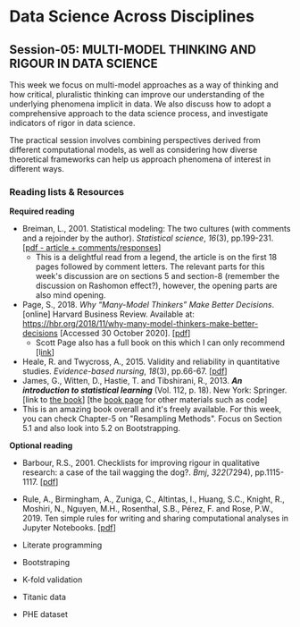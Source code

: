 # Data Science Across Disciplines

## Session-05: MULTI-MODEL THINKING AND RIGOUR IN DATA SCIENCE 

This week we focus on multi-model approaches as a way of thinking and how critical, pluralistic thinking can improve our understanding of the underlying phenomena implicit in data. We also discuss how to adopt a comprehensive approach to the data science process, and investigate indicators of rigor in data science.

The practical session involves combining perspectives derived from different computational models, as well as considering how diverse theoretical frameworks can help us approach phenomena of interest in different ways.



### Reading lists & Resources

**Required reading**

- Breiman, L., 2001. Statistical modeling: The two cultures (with comments and a rejoinder by the author). *Statistical science*, *16*(3), pp.199-231. [[pdf - article + comments/responses](https://projecteuclid.org/download/pdf_1/euclid.ss/1009213726)]
  - This is a delightful read from a legend, the article is on the first 18 pages followed by comment letters. The relevant parts for this week's discussion are on sections 5 and section-8 (remember the discussion on Rashomon effect?), however, the opening parts are also mind opening.
- Page, S., 2018. *Why “Many-Model Thinkers” Make Better Decisions*. [online] Harvard Business Review. Available at: <https://hbr.org/2018/11/why-many-model-thinkers-make-better-decisions> [Accessed 30 October 2020]. [[pdf](https://0-search-ebscohost-com.pugwash.lib.warwick.ac.uk/login.aspx?direct=true&db=bth&AN=133088634&site=bsi-live)]
  - Scott Page also has a full book on this which I can only recommend [l[ink](https://sites.lsa.umich.edu/scottepage/home/the-model-thinker/)]
- Heale, R. and Twycross, A., 2015. Validity and reliability in quantitative studies. *Evidence-based nursing*, *18*(3), pp.66-67. [[pdf](https://ebn.bmj.com/content/ebnurs/18/3/66.full.pdf)]
-  James, G., Witten, D., Hastie, T. and Tibshirani, R., 2013. ***An introduction to statistical learning*** (Vol. 112, p. 18). New York: Springer. [link to [the book](http://faculty.marshall.usc.edu/gareth-james/ISL/ISLR%20Seventh%20Printing.pdf)] [the [book page](http://faculty.marshall.usc.edu/gareth-james/ISL/) for other materials such as code]
  - This is an amazing book overall and it's freely available. For this week, you can check Chapter-5 on "Resampling Methods". Focus on Section 5.1 and also look into 5.2 on Bootstrapping.

**Optional reading**

- Barbour, R.S., 2001. Checklists for improving rigour in qualitative research: a case of the tail wagging the dog?. *Bmj*, *322*(7294), pp.1115-1117. [[pdf](https://www.researchgate.net/publication/12000537_Checklists_for_Improving_Rigour_in_Qualitative_Research_A_Case_of_the_Tail_Wagging_the_Dog)]
- Rule, A., Birmingham, A., Zuniga, C., Altintas, I., Huang, S.C., Knight, R., Moshiri, N., Nguyen, M.H., Rosenthal, S.B., Pérez, F. and Rose, P.W., 2019. Ten simple rules for writing and sharing computational analyses in Jupyter Notebooks. [[pdf](https://www.ncbi.nlm.nih.gov/pmc/articles/PMC6657818/)]





- Literate programming
- Bootstraping
- K-fold validation



- Titanic data
- PHE dataset

